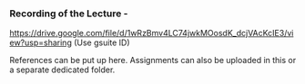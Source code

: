 ### Recording of the Lecture -
https://drive.google.com/file/d/1wRzBmv4LC74jwkMOosdK_dcjVAcKcIE3/view?usp=sharing (Use gsuite ID)

References can be put up here. Assignments can also be uploaded in this or a separate dedicated folder.
